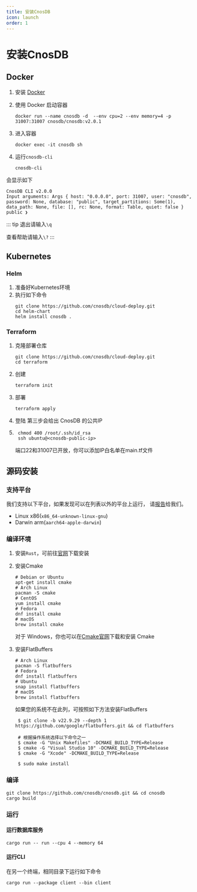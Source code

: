 ```yaml
---
title: 安装CnosDB
icon: launch
order: 1
---
```


# 安装CnosDB

## Docker

1. 安装 [Docker](https://www.docker.com/products/docker-desktop/)

2. 使用 Docker 启动容器
   ```shell
   docker run --name cnosdb -d  --env cpu=2 --env memory=4 -p 31007:31007 cnosdb/cnosdb:v2.0.1
   ```

3. 进入容器
   ```shell
   docker exec -it cnosdb sh
   ```

4. 运行`cnosdb-cli`
   ```shell
   cnosdb-cli
   ```
会显示如下
   ```
   CnosDB CLI v2.0.0
   Input arguments: Args { host: "0.0.0.0", port: 31007, user: "cnosdb", password: None, database: "public", target_partitions: Some(1), data_path: None, file: [], rc: None, format: Table, quiet: false }
   public ❯
   ```

::: tip
退出请输入`\q`

查看帮助请输入`\?`
:::

## Kubernetes

### Helm

1. 准备好Kubernetes环境
2. 执行如下命令
   ```shell
   git clone https://github.com/cnosdb/cloud-deploy.git
   cd helm-chart
   helm install cnosdb .
   ```

### Terraform

1. 克隆部署仓库
   ```shell
   git clone https://github.com/cnosdb/cloud-deploy.git
   cd terraform
   ```
2. 创建
   ```shell
   terraform init
   ```
3. 部署
   ```shell
   terraform apply
   ```
4. 登陆
   第三步会给出 CnosDB 的公共IP

5. ```shell
    chmod 400 /root/.ssh/id_rsa
    ssh ubuntu@<cnosdb-public-ip>
    ```
   端口22和31007已开放，你可以添加IP白名单在main.tf文件

## 源码安装

### **支持平台**

我们支持以下平台，如果发现可以在列表以外的平台上运行，
请[报告](https://github.com/cnosdb/cnosdb/issues)给我们。

- Linux x86(`x86_64-unknown-linux-gnu`)
- Darwin arm(`aarch64-apple-darwin`)

### **编译环境**

1. 安装`Rust`，可前往[官网](https://www.rust-lang.org/learn/get-started)下载安装
2. 安装Cmake
    ```shell
    # Debian or Ubuntu
    apt-get install cmake
    # Arch Linux
    pacman -S cmake
    # CentOS
    yum install cmake
    # Fedora
    dnf install cmake
    # macOS
    brew install cmake
    ```
   对于 Windows，你也可以在[Cmake官网](https://cmake.org/download/)下载和安装 Cmake

3. 安装FlatBuffers
    ```shell
    # Arch Linux
    pacman -S flatbuffers
    # Fedora
    dnf install flatbuffers
    # Ubuntu
    snap install flatbuffers
    # macOS
    brew install flatbuffers
    ```
   如果您的系统不在此列，可按照如下方法安装FlatBuffers

   ```shell
    $ git clone -b v22.9.29 --depth 1 https://github.com/google/flatbuffers.git && cd flatbuffers

    # 根据操作系统选择以下命令之一
    $ cmake -G "Unix Makefiles" -DCMAKE_BUILD_TYPE=Release
    $ cmake -G "Visual Studio 10" -DCMAKE_BUILD_TYPE=Release
    $ cmake -G "Xcode" -DCMAKE_BUILD_TYPE=Release

    $ sudo make install
   ```

### **编译**

```shell
git clone https://github.com/cnosdb/cnosdb.git && cd cnosdb
cargo build
```

### **运行**

#### **运行数据库服务**

```shell
cargo run -- run --cpu 4 --memory 64
```
#### **运行CLI**
在另一个终端，相同目录下运行如下命令
```shell
cargo run --package client --bin client
```
